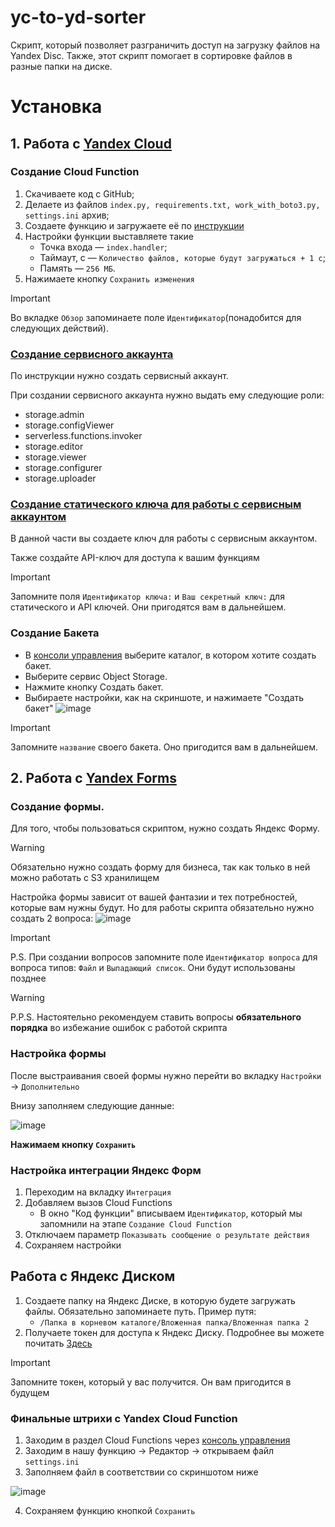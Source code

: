 # yc-to-yd-sorter
Скрипт, который позволяет разграничить доступ на загрузку файлов на Yandex Disc. Также, этот скрипт помогает в сортировке файлов в разные папки на диске.

# Установка

## 1. Работа с [Yandex Cloud](https://console.cloud.yandex.ru)
### Создание Cloud Function

1. Скачиваете код с GitHub;
2. Делаете из файлов `index.py, requirements.txt, work_with_boto3.py, settings.ini` архив;
3. Создаете функцию и загружаете её по [инструкции](https://cloud.yandex.ru/docs/functions/quickstart/create-function/python-function-quickstart)
4. Настройки функции выставляете такие
    - Точка входа — `index.handler`;
    - Таймаут, c — `Количество файлов, которые будут загружаться + 1 с`;
    - Память — `256 МБ`.
5. Нажимаете кнопку `Сохранить изменения`
> [!IMPORTANT]
> Во вкладке `Обзор` запоминаете поле `Идентификатор`(понадобится для следующих действий).

### [Создание сервисного аккаунта](https://cloud.yandex.ru/docs/iam/operations/sa/create)

По инструкции нужно создать сервисный аккаунт. 

При создании сервисного аккаунта нужно выдать ему следующие роли: 

- storage.admin
- storage.configViewer
- serverless.functions.invoker
- storage.editor
- storage.viewer
- storage.configurer
- storage.uploader

### [Создание статического ключа для работы с сервисным аккаунтом](https://cloud.yandex.ru/docs/iam/operations/sa/create-access-key)

В данной части вы создаете ключ для работы с сервисным аккаунтом.

Также создайте API-ключ для доступа к вашим функциям
> [!IMPORTANT]
> Запомните поля `Идентификатор ключа:` и `Ваш секретный ключ:` для статического и API ключей. Они пригодятся вам в дальнейшем.
  
### Создание Бакета

  - В [консоли управления]((https://console.cloud.yandex.ru)) выберите каталог, в котором хотите создать бакет.
  - Выберите сервис Object Storage.
  - Нажмите кнопку Создать бакет.
  - Выбираете настройки, как на скриншоте, и нажимаете "Создать бакет"
  ![image](https://github.com/jassik23/yc-to-yd-sorter/assets/79008233/47053f6b-02ba-4de3-b9a7-a2dc490da2be)
> [!IMPORTANT]
> Запомните `название` своего бакета. Оно пригодится вам в дальнейшем.


## 2. Работа с [Yandex Forms](https://forms.yandex.ru/cloud/admin)

### Создание формы.

Для того, чтобы пользоваться скриптом, нужно создать Яндекс Форму.<br />

> [!WARNING]
> Обязательно нужно создать форму для бизнеса, так как только в ней можно работать с S3 хранилищем

Настройка формы зависит от вашей фантазии и тех потребностей, которые вам нужны будут. Но для работы скрипта обязательно нужно создать 2 вопроса:
![image](https://github.com/jassik23/yc-to-yd-sorter/assets/79008233/a82aa6fa-d7d4-44ab-a22e-e1917762db89)

> [!IMPORTANT]
> P.S. При создании вопросов запомните поле `Идентификатор вопроса` для вопроса типов: `Файл` и `Выпадающий список`. Они будут использованы позднее<br />

> [!WARNING]
> P.P.S. Настоятельно рекомендуем ставить вопросы **обязательного порядка** во избежание ошибок с работой скрипта
 
### Настройка формы

После выстраивания своей формы нужно перейти во вкладку `Настройки` -> `Дополнительно`

Внизу заполняем следующие данные:

![image](https://github.com/jassik23/yc-to-yd-sorter/assets/79008233/8611f892-61be-412c-bcb9-4387e2ddb38b)

**Нажимаем кнопку `Сохранить`**

### Настройка интеграции Яндекс Форм

1. Переходим на вкладку `Интеграция`
2. Добавляем вызов Cloud Functions
    - В окно "Код функции" вписываем `Идентификатор`, который мы запомнили на этапе `Создание Cloud Function`
3. Отключаем параметр `Показывать сообщение о результате действия`
4. Сохраняем настройки

## Работа с Яндекс Диском
1. Создаете папку на Яндекс Диске, в которую будете загружать файлы. Обязательно запоминаете путь. Пример путя:
    - `/Папка в корневом каталоге/Вложенная папка/Вложенная папка 2`
2. Получаете токен для доступа к Яндекс Диску. Подробнее вы можете почитать [Здесь](https://yandex.ru/dev/disk/api/concepts/quickstart.html#quickstart__oauth)
> [!IMPORTANT]
> Запомните токен, который у вас получится. Он вам пригодится в будущем

### Финальные штрихи с Yandex Cloud Function
1. Заходим в раздел Cloud Functions через [консоль управления](https://console.cloud.yandex.ru)
2. Заходим в нашу функцию -> Редактор -> открываем файл `settings.ini`
3. Заполняем файл в соответствии со скриншотом ниже

![image](https://github.com/jassik23/yc-to-yd-sorter/assets/79008233/889609d8-2bd6-41d0-a4f6-4120ea127928)

4. Сохраняем функцию кнопкой `Сохранить`
